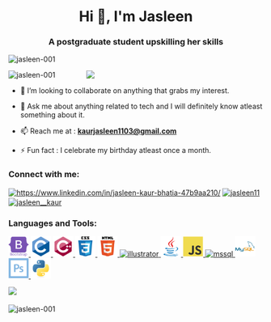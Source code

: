 <h1 align="center">Hi 👋, I'm Jasleen</h1>
<h3 align="center">A postgraduate student upskilling her skills</h3>
<p align="left"> <img src="https://komarev.com/ghpvc/?username=jasleen-001&label=Profile%20views&color=0e75b6&style=flat" alt="jasleen-001" /> </p>
<img src="https://github-profile-trophy.vercel.app/?username=jasleen-001&margin-w=15&row=1&column=7" alt="jasleen-001" />
<img align="right" width="350" src="https://cb-thumbnails.s3.ap-south-1.amazonaws.com/accounts-vector.svg">


- 👯 I’m looking to collaborate on anything that grabs my interest.

- 💬 Ask me about anything related to tech and I will definitely know atleast something about it.

- 📫 Reach me at : **kaurjasleen1103@gmail.com**

- ⚡ Fun fact : I celebrate my birthday atleast once a month.

<h3 align="left">Connect with me:</h3>
<p align="left">
<a href="https://linkedin.com/in/https://www.linkedin.com/in/jasleen-kaur-bhatia-47b9aa210/" target="blank"><img align="center" src="https://raw.githubusercontent.com/rahuldkjain/github-profile-readme-generator/master/src/images/icons/Social/linked-in-alt.svg" alt="https://www.linkedin.com/in/jasleen-kaur-bhatia-47b9aa210/" height="30" width="40" /></a>
<a href="https://www.codechef.com/users/jasleen11" target="blank"><img align="center" src="https://cdn.jsdelivr.net/npm/simple-icons@3.1.0/icons/codechef.svg" alt="jasleen11" height="30" width="40" /></a>
<a href="https://www.leetcode.com/jasleen__kaur" target="blank"><img align="center" src="https://raw.githubusercontent.com/rahuldkjain/github-profile-readme-generator/master/src/images/icons/Social/leet-code.svg" alt="jasleen__kaur" height="30" width="40" /></a>
</p>

<h3 align="left">Languages and Tools:</h3>
<p align="left"> <a href="https://getbootstrap.com" target="_blank" rel="noreferrer"> <img src="https://raw.githubusercontent.com/devicons/devicon/master/icons/bootstrap/bootstrap-plain-wordmark.svg" alt="bootstrap" width="40" height="40"/> </a> <a href="https://www.cprogramming.com/" target="_blank" rel="noreferrer"> <img src="https://raw.githubusercontent.com/devicons/devicon/master/icons/c/c-original.svg" alt="c" width="40" height="40"/> </a> <a href="https://www.w3schools.com/cpp/" target="_blank" rel="noreferrer"> <img src="https://raw.githubusercontent.com/devicons/devicon/master/icons/cplusplus/cplusplus-original.svg" alt="cplusplus" width="40" height="40"/> </a> <a href="https://www.w3schools.com/css/" target="_blank" rel="noreferrer"> <img src="https://raw.githubusercontent.com/devicons/devicon/master/icons/css3/css3-original-wordmark.svg" alt="css3" width="40" height="40"/> </a> <a href="https://www.w3.org/html/" target="_blank" rel="noreferrer"> <img src="https://raw.githubusercontent.com/devicons/devicon/master/icons/html5/html5-original-wordmark.svg" alt="html5" width="40" height="40"/> </a> <a href="https://www.adobe.com/in/products/illustrator.html" target="_blank" rel="noreferrer"> <img src="https://www.vectorlogo.zone/logos/adobe_illustrator/adobe_illustrator-icon.svg" alt="illustrator" width="40" height="40"/> </a> <a href="https://www.java.com" target="_blank" rel="noreferrer"> <img src="https://raw.githubusercontent.com/devicons/devicon/master/icons/java/java-original.svg" alt="java" width="40" height="40"/> </a> <a href="https://developer.mozilla.org/en-US/docs/Web/JavaScript" target="_blank" rel="noreferrer"> <img src="https://raw.githubusercontent.com/devicons/devicon/master/icons/javascript/javascript-original.svg" alt="javascript" width="40" height="40"/> </a> <a href="https://www.microsoft.com/en-us/sql-server" target="_blank" rel="noreferrer"> <img src="https://www.svgrepo.com/show/303229/microsoft-sql-server-logo.svg" alt="mssql" width="40" height="40"/> </a> <a href="https://www.mysql.com/" target="_blank" rel="noreferrer"> <img src="https://raw.githubusercontent.com/devicons/devicon/master/icons/mysql/mysql-original-wordmark.svg" alt="mysql" width="40" height="40"/> </a> <a href="https://www.photoshop.com/en" target="_blank" rel="noreferrer"> <img src="https://raw.githubusercontent.com/devicons/devicon/master/icons/photoshop/photoshop-line.svg" alt="photoshop" width="40" height="40"/> </a> <a href="https://www.python.org" target="_blank" rel="noreferrer"> <img src="https://raw.githubusercontent.com/devicons/devicon/master/icons/python/python-original.svg" alt="python" width="40" height="40"/> </a> </p>

<p><img src="https://github-readme-stats.vercel.app/api?username=Jasleen-001&&show_icons=true&title_color=583101&icon_color=603808&text_color=a47148&bg_color=ffb4a2"></p>
<img align="center" src="https://github-readme-streak-stats.herokuapp.com/?user=jasleen-001&" alt="jasleen-001" />

 
